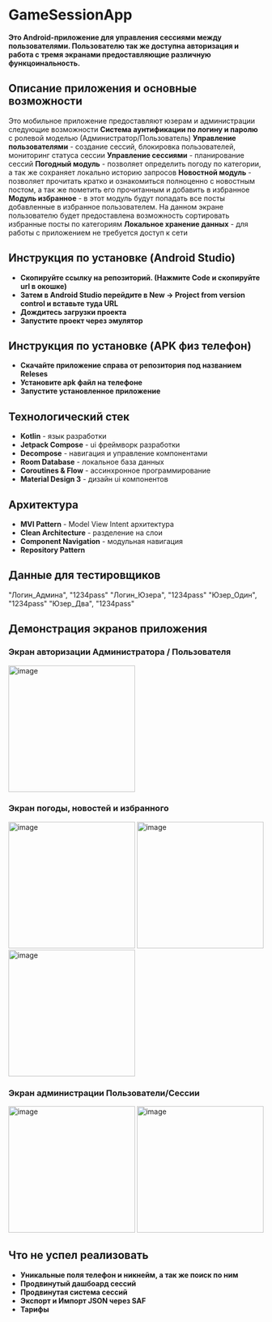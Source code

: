 # GameSessionApp
**Это Android-приложение для управления сессиями между пользователями. Пользователю так же доступна авторизация и работа с тремя экранами предоставляющие различную функцоинальность.**

## Описание приложения и основные возможности

Это мобильное приложение предоставляют юзерам и администрации следующие возможности
**Система аунтификации по логину и паролю** с ролевой моделью (Администратор/Пользователь)
**Управление пользователями** - создание сессий, блокировка пользователей, мониторинг статуса сессии
**Управление сессиями** - планирование сессий
**Погодный модуль** - позволяет определить погоду по категории, а так же сохраняет локально историю запросов
**Новостной модуль** - позволяет прочитать кратко и ознакомиться полноценно с новостным постом, а так же пометить его прочитанным и добавить в избранное
**Модуль избранное** - в этот модуль будут попадать все посты добавленные в избранное пользователем. На данном экране пользователю будет предоставлена возможность сортировать избранные посты по категориям
**Локальное хранение данных** - для работы с приложением не требуется доступ к сети

## Инструкция по установке (Android Studio)
- **Скопируйте ссылку на репозиторий. (Нажмите Code и скопируйте url в окошке)**
- **Затем в Android Studio перейдите в New -> Project from version control и вставьте туда URL**
- **Дождитесь загрузки проекта**
- **Запустите проект через эмулятор**

## Инструкция по установке (APK физ телефон)
- **Скачайте приложение справа от репозитория под названием Releses**
- **Установите apk файл на телефоне**
- **Запустите установленное приложение**

## Технологический стек
- **Kotlin** - язык разработки
- **Jetpack Compose** - ui фреймворк разработки
- **Decompose** - навигация и управление компонентами
- **Room Database** - локальное база данных
- **Coroutines & Flow** - ассинхронное программирование
- **Material Design 3** - дизайн ui компонентов

## Архитектура
- **MVI Pattern** - Model View Intent архитектура
- **Clean Architecture** - разделение на слои
- **Component Navigation** - модульная навигация
- **Repository Pattern**

## Данные для тестировщиков 
"Логин_Админа", "1234pass" 
"Логин_Юзера", "1234pass"
"Юзер_Один", "1234pass"
"Юзер_Два", "1234pass"

## Демонстрация экранов приложения
### Экран авторизации Администратора / Пользователя
<img width="250" alt="image" src="https://github.com/user-attachments/assets/a6e5d1c5-c64f-4e70-b4ec-9af38d830e23" />

### Экран погоды, новостей и избранного
<img width="250" alt="image" src="https://github.com/user-attachments/assets/91fccb28-5a11-4ab9-8c32-f7d6b5bf9fda" />
<img width="250" alt="image" src="https://github.com/user-attachments/assets/0846cbd0-c38b-47f8-84de-7ac13b761c26" />
<img width="250" alt="image" src="https://github.com/user-attachments/assets/8086f7ec-132b-4246-8491-68cd79a5f5b3" />

### Экран администрации Пользователи/Сессии
<img width="250" alt="image" src="https://github.com/user-attachments/assets/6109e692-c236-4ea9-b4c1-b1b42f8aa8fd" />
<img width="250" alt="image" src="https://github.com/user-attachments/assets/3b2e56cf-1853-4747-9a59-43a88ccd68b9" />

## Что не успел реализовать
- **Уникальные поля телефон и никнейм, а так же поиск по ним**
- **Продвинутый дашбоард сессий**
- **Продвинутая система сессий**
- **Экспорт и Импорт JSON через SAF**
- **Тарифы**









